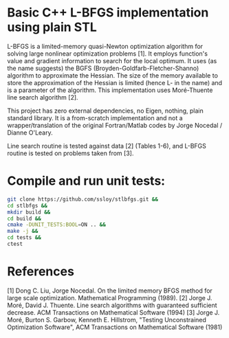 # Basic C++ L-BFGS implementation using plain STL

L-BFGS is a limited-memory quasi-Newton optimization algorithm for solving large nonlinear optimization problems [1]. It employs function's value and gradient information to search for the local optimum. It uses (as the name suggests) the BGFS (Broyden-Goldfarb-Fletcher-Shanno) algorithm to approximate the Hessian. The size of the memory available to store the approximation of the Hessian is limited (hence L- in the name) and is a parameter of the algorithm. This implementation uses Moré-Thuente line search algorithm [2].

This project has zero external dependencies, no Eigen, nothing, plain standard library. It is a from-scratch implementation and not a wrapper/translation of the original Fortran/Matlab codes by Jorge Nocedal / Dianne O'Leary.

Line search routine is tested against data [2] (Tables 1-6), and L-BFGS routine is tested on problems taken from [3].

# Compile and run unit tests:
```sh
git clone https://github.com/ssloy/stlbfgs.git &&
cd stlbfgs &&
mkdir build &&
cd build &&
cmake -DUNIT_TESTS:BOOL=ON .. &&
make -j &&
cd tests &&
ctest
```

# References
[1] Dong C. Liu, Jorge Nocedal. On the limited memory BFGS method for large scale optimization. Mathematical Programming (1989).
[2] Jorge J. Moré, David J. Thuente. Line search algorithms with guaranteed sufficient decrease. ACM Transactions on Mathematical Software  (1994)
[3] Jorge J. Moré, Burton S. Garbow, Kenneth E. Hillstrom, "Testing Unconstrained Optimization Software", ACM Transactions on Mathematical Software  (1981)

